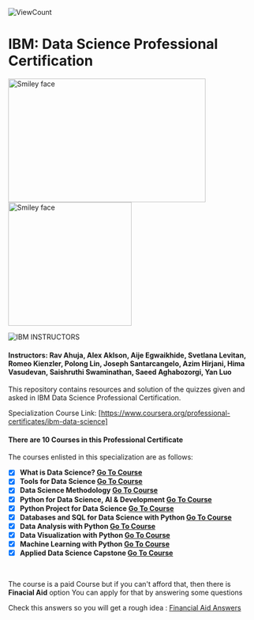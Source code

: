 ![ViewCount](https://views.whatilearened.today/views/github/uzairhussain193/IBM-DataScience.svg?cache=remove)

# IBM: Data Science Professional Certification

<img src="https://i.imgur.com/YCFnjvg.png" alt="Smiley face" height="250" width="400"> <img src="https://images.credly.com/images/28944969-813a-43b9-944f-7910111ce764/Professional_Certificate_-_Data_Science.png" alt="Smiley face" height="250" width="250">

![IBM](http://i.imgur.com/Qktqnu1.png) INSTRUCTORS

#### Instructors: Rav Ahuja, Alex Aklson, Aije Egwaikhide, Svetlana Levitan, Romeo Kienzler, Polong Lin, Joseph Santarcangelo, Azim Hirjani, Hima Vasudevan, Saishruthi Swaminathan, Saeed Aghabozorgi, Yan Luo

This repository contains resources and solution of the quizzes given and asked in IBM Data Science Professional Certification.

Specialization Course Link: [https://www.coursera.org/professional-certificates/ibm-data-science]

#### There are 10 Courses in this Professional Certificate

The courses enlisted in this specialization are as follows:

- [X] __What is Data Science? [Go To Course](https://www.coursera.org/learn/what-is-datascience?specialization=ibm-data-science)__
- [X] __Tools for Data Science [Go To Course](https://www.coursera.org/learn/open-source-tools-for-data-science?specialization=ibm-data-science)__
- [X] __Data Science Methodology [Go To Course](https://www.coursera.org/learn/data-science-methodology?specialization=ibm-data-science)__
- [X] __Python for Data Science, AI & Development [Go To Course](https://www.coursera.org/learn/python-for-applied-data-science-ai?specialization=ibm-data-science)__
- [X] __Python Project for Data Science [Go To Course](https://www.coursera.org/learn/python-project-for-data-science?specialization=ibm-data-science)__
- [X] __Databases and SQL for Data Science with Python [Go To Course](https://www.coursera.org/learn/sql-data-science?specialization=ibm-data-science)__
- [X] __Data Analysis with Python [Go To Course](https://www.coursera.org/learn/data-analysis-with-python?specialization=ibm-data-science)__
- [X] __Data Visualization with Python [Go To Course](https://www.coursera.org/learn/python-for-data-visualization?specialization=ibm-data-science)__
- [X] __Machine Learning with Python [Go To Course](https://www.coursera.org/learn/machine-learning-with-python?specialization=ibm-data-science)__
- [X] __Applied Data Science Capstone [Go To Course](https://www.coursera.org/learn/applied-data-science-capstone?specialization=ibm-data-science)__

<br>

The course is a paid Course but if you can't afford that, then there is **Finacial Aid** option
You can apply for that by answering some questions

Check this answers so you will get a rough idea : [Financial Aid Answers](https://github.com/navassherif98/IBM_Data_Science_Professional_Certification/blob/main/Financial%20Aid.pdf)
